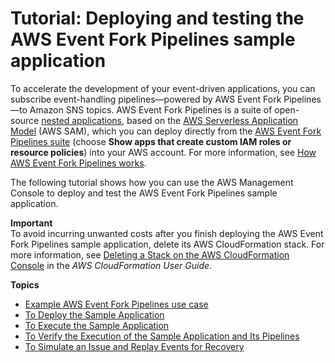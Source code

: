 # Tutorial: Deploying and testing the AWS Event Fork Pipelines sample application<a name="sns-tutorial-deploy-test-fork-pipelines-sample-application"></a>

To accelerate the development of your event\-driven applications, you can subscribe event\-handling pipelines—powered by AWS Event Fork Pipelines—to Amazon SNS topics\. AWS Event Fork Pipelines is a suite of open\-source [nested applications](https://docs.aws.amazon.com/serverless-application-model/latest/developerguide/serverless-sam-template-nested-applications.html), based on the [AWS Serverless Application Model](https://aws.amazon.com/serverless/sam/) \(AWS SAM\), which you can deploy directly from the [AWS Event Fork Pipelines suite](https://serverlessrepo.aws.amazon.com/applications?query=aws-event-fork-pipelines) \(choose **Show apps that create custom IAM roles or resource policies**\) into your AWS account\. For more information, see [How AWS Event Fork Pipelines works](sns-fork-pipeline-as-subscriber.md#how-sns-fork-works)\.

The following tutorial shows how you can use the AWS Management Console to deploy and test the AWS Event Fork Pipelines sample application\.

**Important**  
To avoid incurring unwanted costs after you finish deploying the AWS Event Fork Pipelines sample application, delete its AWS CloudFormation stack\. For more information, see [Deleting a Stack on the AWS CloudFormation Console](https://docs.aws.amazon.com/AWSCloudFormation/latest/UserGuide/cfn-console-delete-stack.html) in the *AWS CloudFormation User Guide*\.

**Topics**
+ [Example AWS Event Fork Pipelines use case](example-sns-fork-use-case.md)
+ [To Deploy the Sample Application](deploy-sample-application.md)
+ [To Execute the Sample Application](execute-sample-application.md)
+ [To Verify the Execution of the Sample Application and Its Pipelines](verify-sample-application-pipelines.md)
+ [To Simulate an Issue and Replay Events for Recovery](simulate-issue-replay-events-for-recovery.md)